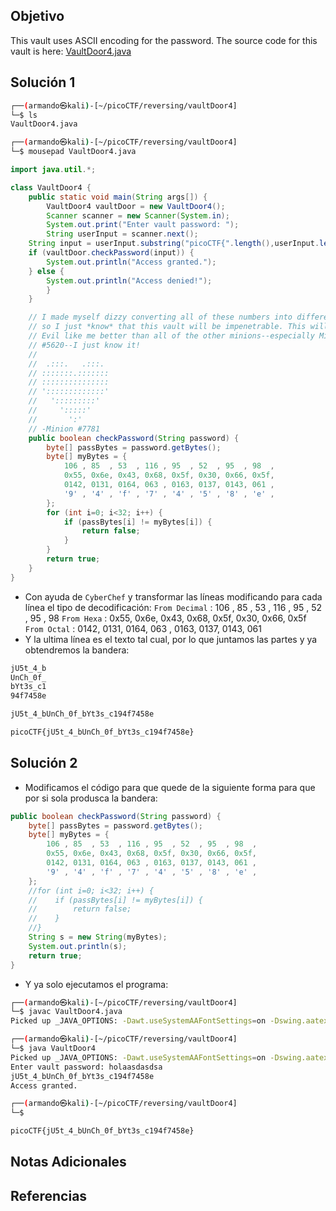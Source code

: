 ## Objetivo
This vault uses ASCII encoding for the password. The source code for this vault is here: [VaultDoor4.java](https://jupiter.challenges.picoctf.org/static/09d3002ae349631324a17e2255ae8df2/VaultDoor4.java)
## Solución 1

```bash
┌──(armando㉿kali)-[~/picoCTF/reversing/vaultDoor4]
└─$ ls
VaultDoor4.java

┌──(armando㉿kali)-[~/picoCTF/reversing/vaultDoor4]
└─$ mousepad VaultDoor4.java 
```

```java
import java.util.*;

class VaultDoor4 {
    public static void main(String args[]) {
        VaultDoor4 vaultDoor = new VaultDoor4();
        Scanner scanner = new Scanner(System.in);
        System.out.print("Enter vault password: ");
        String userInput = scanner.next();
	String input = userInput.substring("picoCTF{".length(),userInput.length()-1);
	if (vaultDoor.checkPassword(input)) {
	    System.out.println("Access granted.");
	} else {
	    System.out.println("Access denied!");
        }
    }

    // I made myself dizzy converting all of these numbers into different bases,
    // so I just *know* that this vault will be impenetrable. This will make Dr.
    // Evil like me better than all of the other minions--especially Minion
    // #5620--I just know it!
    //
    //  .:::.   .:::.
    // :::::::.:::::::
    // :::::::::::::::
    // ':::::::::::::'
    //   ':::::::::'
    //     ':::::'
    //       ':'
    // -Minion #7781
    public boolean checkPassword(String password) {
        byte[] passBytes = password.getBytes();
        byte[] myBytes = {
            106 , 85  , 53  , 116 , 95  , 52  , 95  , 98  ,
            0x55, 0x6e, 0x43, 0x68, 0x5f, 0x30, 0x66, 0x5f,
            0142, 0131, 0164, 063 , 0163, 0137, 0143, 061 ,
            '9' , '4' , 'f' , '7' , '4' , '5' , '8' , 'e' ,
        };
        for (int i=0; i<32; i++) {
            if (passBytes[i] != myBytes[i]) {
                return false;
            }
        }
        return true;
    }
}
```
- Con ayuda de `CyberChef` y transformar las líneas modificando para cada línea el tipo de decodificación:
`From Decimal` : 106 , 85  , 53  , 116 , 95  , 52  , 95  , 98
`From Hexa`    : 0x55, 0x6e, 0x43, 0x68, 0x5f, 0x30, 0x66, 0x5f
`From Octal`   : 0142, 0131, 0164, 063 , 0163, 0137, 0143, 061
- Y la ultima línea es el texto tal cual, por lo que juntamos las partes y ya obtendremos la bandera:
```bash
jU5t_4_b
UnCh_0f_
bYt3s_c1
94f7458e

jU5t_4_bUnCh_0f_bYt3s_c194f7458e
```

```bash
picoCTF{jU5t_4_bUnCh_0f_bYt3s_c194f7458e}
```

## Solución 2
- Modificamos el código para que quede de la siguiente forma para que por si sola produsca la bandera:
```java
public boolean checkPassword(String password) {
	byte[] passBytes = password.getBytes();
	byte[] myBytes = {
		106 , 85  , 53  , 116 , 95  , 52  , 95  , 98  ,
		0x55, 0x6e, 0x43, 0x68, 0x5f, 0x30, 0x66, 0x5f,
		0142, 0131, 0164, 063 , 0163, 0137, 0143, 061 ,
		'9' , '4' , 'f' , '7' , '4' , '5' , '8' , 'e' ,
	};
	//for (int i=0; i<32; i++) {
	//    if (passBytes[i] != myBytes[i]) {
	//        return false;
	//    }
	//}
	String s = new String(myBytes);
	System.out.println(s);
	return true;
}
```
- Y ya solo ejecutamos el programa:
```bash
┌──(armando㉿kali)-[~/picoCTF/reversing/vaultDoor4]
└─$ javac VaultDoor4.java
Picked up _JAVA_OPTIONS: -Dawt.useSystemAAFontSettings=on -Dswing.aatext=true

┌──(armando㉿kali)-[~/picoCTF/reversing/vaultDoor4]
└─$ java VaultDoor4      
Picked up _JAVA_OPTIONS: -Dawt.useSystemAAFontSettings=on -Dswing.aatext=true
Enter vault password: holaasdasdsa
jU5t_4_bUnCh_0f_bYt3s_c194f7458e
Access granted.

┌──(armando㉿kali)-[~/picoCTF/reversing/vaultDoor4]
└─$
```

```bash
picoCTF{jU5t_4_bUnCh_0f_bYt3s_c194f7458e}
```

## Notas Adicionales
## Referencias